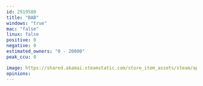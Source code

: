 ```yaml
---
id: 2919580
title: "BAB"
windows: "true"
mac: "false"
linux: false
positive: 0
negative: 0
estimated_owners: "0 - 20000"
peak_ccu: 0

image: https://shared.akamai.steamstatic.com/store_item_assets/steam/apps/2919580/header.jpg?t=1718639635
opinions:
---
```

